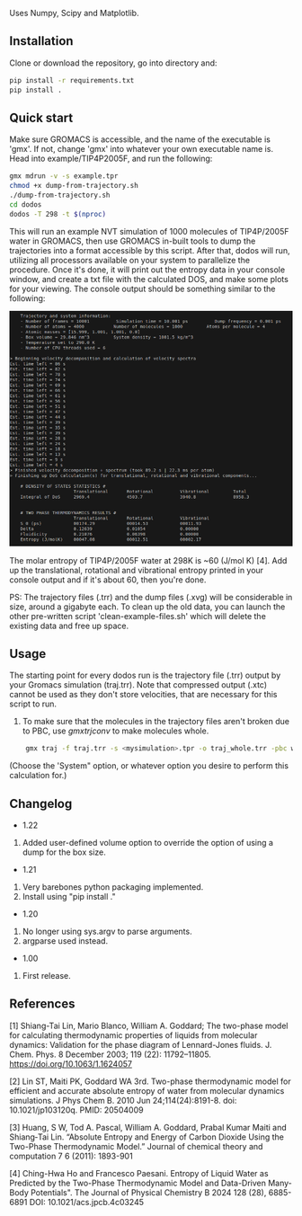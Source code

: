 Uses Numpy, Scipy and Matplotlib.

## Installation

Clone or download the repository, go into directory and:

```bash
pip install -r requirements.txt
pip install .
```

## Quick start

Make sure GROMACS is accessible, and the name of the executable is 'gmx'. If not, change 'gmx' into whatever your own executable name is.
Head into example/TIP4P2005F, and run the following:
```bash
gmx mdrun -v -s example.tpr
chmod +x dump-from-trajectory.sh
./dump-from-trajectory.sh
cd dodos
dodos -T 298 -t $(nproc)
```
This will run an example NVT simulation of 1000 molecules of TIP4P/2005F water in GROMACS, then use GROMACS in-built tools to dump the trajectories into a format accessible by this script. After that, dodos will run, utilizing all processors available on your system to parallelize the procedure. Once it's done, it will print out the entropy data in your console window, and create a txt file with the calculated DOS, and make some plots for your viewing. The console output should be something similar to the following:

![Console output of dodos](example/1.png "Console output of dodos")

The molar entropy of TIP4P/2005F water at 298K is ~60 (J/mol K) [4]. Add up the translational, rotational and vibrational entropy printed in your console output and if it's about 60, then you're done.

PS: The trajectory files (.trr) and the dump files (.xvg) will be considerable in size, around a gigabyte each. To clean up the old data, you can launch the other pre-written script 'clean-example-files.sh' which will delete the existing data and free up space. 

## Usage

The starting point for every dodos run is the trajectory file (.trr) output by your Gromacs simulation (traj.trr). Note that compressed output (.xtc) cannot be used as they don't store velocities, that are necessary for this script to run. 

1. To make sure that the molecules in the trajectory files aren't broken due to PBC, use $gmx trjconv$ to make molecules whole.
```bash
    gmx traj -f traj.trr -s <mysimulation>.tpr -o traj_whole.trr -pbc whole
```
(Choose the 'System" option, or whatever option you desire to perform this calculation for.)

## Changelog
- 1.22

1. Added user-defined volume option to override the option of using a dump for the box size.

- 1.21

1. Very barebones python packaging implemented.
2. Install using "pip install ."

- 1.20

1. No longer using sys.argv to parse arguments.
2. argparse used instead.

- 1.00

1. First release.


## References

[1] Shiang-Tai Lin, Mario Blanco, William A. Goddard; The two-phase model for calculating thermodynamic properties of liquids from molecular dynamics: Validation for the phase diagram of Lennard-Jones fluids. J. Chem. Phys. 8 December 2003; 119 (22): 11792–11805. https://doi.org/10.1063/1.1624057

[2] Lin ST, Maiti PK, Goddard WA 3rd. Two-phase thermodynamic model for efficient and accurate absolute entropy of water from molecular dynamics simulations. J Phys Chem B. 2010 Jun 24;114(24):8191-8. doi: 10.1021/jp103120q. PMID: 20504009

[3] Huang, S W, Tod A. Pascal, William A. Goddard, Prabal Kumar Maiti and Shiang‐Tai Lin. “Absolute Entropy and Energy of Carbon Dioxide Using the Two-Phase Thermodynamic Model.” Journal of chemical theory and computation 7 6 (2011): 1893-901

[4] Ching-Hwa Ho and Francesco Paesani. Entropy of Liquid Water as Predicted by the Two-Phase Thermodynamic Model and Data-Driven Many-Body Potentials". The Journal of Physical Chemistry B 2024 128 (28), 6885-6891 DOI: 10.1021/acs.jpcb.4c03245 
